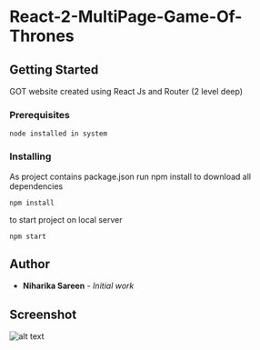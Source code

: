 # React-2-MultiPage-Game-Of-Thrones

## Getting Started
GOT website created using React Js and Router (2 level deep)


### Prerequisites

```
node installed in system
```

### Installing

As project contains package.json run npm install to download all dependencies

```
npm install
```
to start project on local server

```
npm start
```
## Author

* **Niharika Sareen** - *Initial work*

## Screenshot

![alt text](https://github.com/NiharikaSareen/React-2-MultiPage-Game-Of-Thrones/blob/master/GOT.gif)
